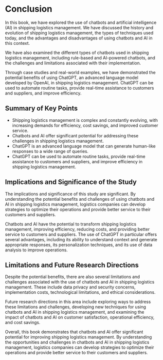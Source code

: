 # Conclusion

In this book, we have explored the use of chatbots and artificial intelligence (AI) in shipping logistics management. We have discussed the history and evolution of shipping logistics management, the types of techniques used today, and the advantages and disadvantages of using chatbots and AI in this context.

We have also examined the different types of chatbots used in shipping logistics management, including rule-based and AI-powered chatbots, and the challenges and limitations associated with their implementation.

Through case studies and real-world examples, we have demonstrated the potential benefits of using ChatGPT, an advanced language model developed by OpenAI, in shipping logistics management. ChatGPT can be used to automate routine tasks, provide real-time assistance to customers and suppliers, and improve efficiency.

Summary of Key Points
---------------------

* Shipping logistics management is complex and constantly evolving, with increasing demands for efficiency, cost savings, and improved customer service.
* Chatbots and AI offer significant potential for addressing these challenges in shipping logistics management.
* ChatGPT is an advanced language model that can generate human-like responses to a wide range of queries.
* ChatGPT can be used to automate routine tasks, provide real-time assistance to customers and suppliers, and improve efficiency in shipping logistics management.

Implications and Significance of the Study
------------------------------------------

The implications and significance of this study are significant. By understanding the potential benefits and challenges of using chatbots and AI in shipping logistics management, logistics companies can develop strategies to optimize their operations and provide better service to their customers and suppliers.

Chatbots and AI have the potential to transform shipping logistics management, improving efficiency, reducing costs, and providing better service to customers and suppliers. The use of ChatGPT in particular offers several advantages, including its ability to understand context and generate appropriate responses, its personalization techniques, and its use of data analysis to improve operations.

Limitations and Future Research Directions
------------------------------------------

Despite the potential benefits, there are also several limitations and challenges associated with the use of chatbots and AI in shipping logistics management. These include data privacy and security concerns, implementation costs, technological limitations, and ethical considerations.

Future research directions in this area include exploring ways to address these limitations and challenges, developing new techniques for using chatbots and AI in shipping logistics management, and examining the impact of chatbots and AI on customer satisfaction, operational efficiency, and cost savings.

Overall, this book demonstrates that chatbots and AI offer significant potential for improving shipping logistics management. By understanding the opportunities and challenges in chatbots and AI in shipping logistics management, logistics companies can develop strategies to optimize their operations and provide better service to their customers and suppliers.

